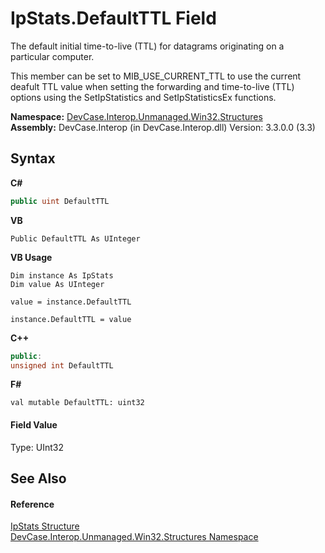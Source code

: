 # IpStats.DefaultTTL Field
 

The default initial time-to-live (TTL) for datagrams originating on a particular computer. 

 This member can be set to MIB_USE_CURRENT_TTL to use the current deafult TTL value when setting the forwarding and time-to-live (TTL) options using the SetIpStatistics and SetIpStatisticsEx functions.

**Namespace:**&nbsp;<a href="N_DevCase_Interop_Unmanaged_Win32_Structures">DevCase.Interop.Unmanaged.Win32.Structures</a><br />**Assembly:**&nbsp;DevCase.Interop (in DevCase.Interop.dll) Version: 3.3.0.0 (3.3)

## Syntax

**C#**<br />
``` C#
public uint DefaultTTL
```

**VB**<br />
``` VB
Public DefaultTTL As UInteger
```

**VB Usage**<br />
``` VB Usage
Dim instance As IpStats
Dim value As UInteger

value = instance.DefaultTTL

instance.DefaultTTL = value
```

**C++**<br />
``` C++
public:
unsigned int DefaultTTL
```

**F#**<br />
``` F#
val mutable DefaultTTL: uint32
```


#### Field Value
Type: UInt32

## See Also


#### Reference
<a href="T_DevCase_Interop_Unmanaged_Win32_Structures_IpStats">IpStats Structure</a><br /><a href="N_DevCase_Interop_Unmanaged_Win32_Structures">DevCase.Interop.Unmanaged.Win32.Structures Namespace</a><br />